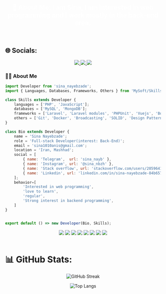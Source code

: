 
<div  align="center">
    <h2 style="color:#fff">
        <b>
            💫 About Me: I am Sina, I am interested in web programming and I work mostly in the back-end area.
        </b>
    </h2>
</div>
<br>

## 🌐 Socials:
<div id="badges" align="center">
    <a href="https://instagram.com/sina_nbzh">
        <img src="https://img.shields.io/badge/Instagram-%23E4405F.svg?logo=Instagram&logoColor=white"/>
    </a>      
     <a href="https://www.linkedin.com/in/sina-nayebzade-84b65728b/">
        <img src="https://img.shields.io/badge/LinkedIn-%230077B5.svg?logo=linkedin&logoColor=white"/>
    </a>
     <a href="https://stackoverflow.com/users/20596419">
        <img src="https://img.shields.io/badge/-Stackoverflow-FE7A16?logo=stack-overflow&logoColor=white"/>
    </a>
</div>      

### :man_technologist: About Me

```js
import Developer from 'sina_nayebzade';
import { Languages, Databases, Frameworks, Others } from 'MySoft/Skills';

class Skills extends Developer {
    languages = ['PHP', 'JavaScript'];
    databases = ['MySQL', 'MongoDB'];
    frameworks = ['Laravel', 'Laravel modules', 'PHPUnit', 'Vuejs', 'Bootstrap', 'jquery'];
    others = ['Git', 'Docker', 'Broadcasting', 'SOLID', 'Design Pattern' , 'OOP'];
}

class Bio extends Developer {
    name = 'Sina Nayebzade';
    role = 'Full-stack Developer(interest: Back-End)';
    email = 'sina1010anis@gmail.com';
    location = 'Iran, Mashhad';
    social = [
        { name: 'Telegram',  url: 'sina_nayb' },
        { name: 'Instagram', url: '@sina_nbzh' },
        { name: 'Stack overflow', url: 'stackoverflow.com/users/20596419/sina-nbxh' },
        { name: 'Linkedin', url: 'linkedin.com/in/sina-nayebzade-84b65728b/' },
    ];
    behavior=[
        'Interested in web programming',
        'love to learn',
        'regular',
        'Strong interest in backend programming',
    ]
}


export default () => new Developer(Bio, Skills);
```
<div id="badges" align="center">
    <a>
        <img src="https://img.shields.io/badge/php-%23777BB4.svg?style=for-the-badge&logo=php&logoColor=white"/>
    </a>
    <a>
        <img src="https://img.shields.io/badge/laravel-%23FF2D20.svg?style=for-the-badge&logo=laravel&logoColor=white"/>
    </a>
    <a>
        <img src="https://img.shields.io/badge/mysql-%2300f.svg?style=for-the-badge&logo=mysql&logoColor=white"/>
    </a> 
    <a>
        <img src="https://img.shields.io/badge/MongoDB-%234ea94b.svg?style=for-the-badge&logo=mongodb&logoColor=white"/>
    </a>
    <a>
        <img src="https://img.shields.io/badge/docker-%230db7ed.svg?style=for-the-badge&logo=docker&logoColor=white"/>
    </a>
    <a>
        <img src="https://img.shields.io/badge/javascript-%23323330.svg?style=for-the-badge&logo=javascript&logoColor=%23F7DF1E"/>
    </a>
    <a>
        <img src="https://img.shields.io/badge/vuejs-%2335495e.svg?style=for-the-badge&logo=vuedotjs&logoColor=%234FC08D"/>
    </a>  
    <a>
        <img src="https://img.shields.io/badge/css3-%231572B6.svg?style=for-the-badge&logo=css3&logoColor=white"/>
    </a>      
</div>      
</div>
<br>



# 📊 GitHub Stats:

<div id="github_stats" align="center">

![GitHub Streak](https://github-readme-stats.vercel.app/api?username=sina1010anis&theme=vision-friendly-dark&hide_border=true&include_all_commits=false&count_private=false)

![Top Langs](https://github-readme-stats.vercel.app/api/top-langs/?username=sina1010anis&layout=compact&theme=vision-friendly-dark)

</div>


